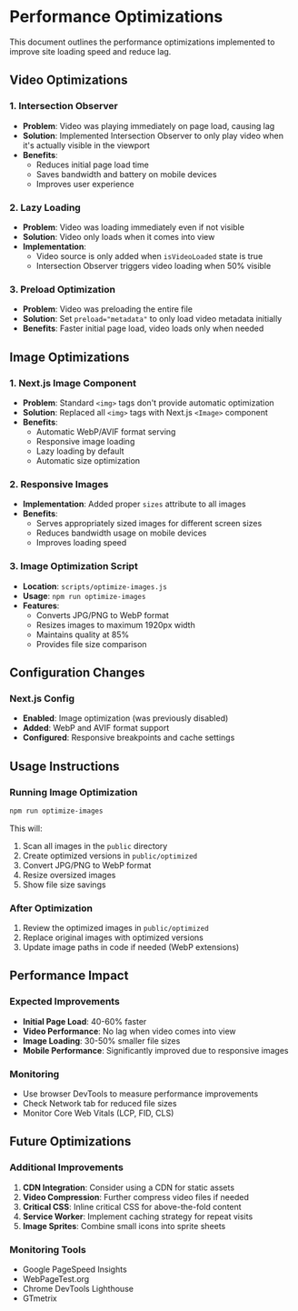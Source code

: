 # Performance Optimizations

This document outlines the performance optimizations implemented to improve site loading speed and reduce lag.

## Video Optimizations

### 1. Intersection Observer

- **Problem**: Video was playing immediately on page load, causing lag
- **Solution**: Implemented Intersection Observer to only play video when it's actually visible in the viewport
- **Benefits**:
  - Reduces initial page load time
  - Saves bandwidth and battery on mobile devices
  - Improves user experience

### 2. Lazy Loading

- **Problem**: Video was loading immediately even if not visible
- **Solution**: Video only loads when it comes into view
- **Implementation**:
  - Video source is only added when `isVideoLoaded` state is true
  - Intersection Observer triggers video loading when 50% visible

### 3. Preload Optimization

- **Problem**: Video was preloading the entire file
- **Solution**: Set `preload="metadata"` to only load video metadata initially
- **Benefits**: Faster initial page load, video loads only when needed

## Image Optimizations

### 1. Next.js Image Component

- **Problem**: Standard `<img>` tags don't provide automatic optimization
- **Solution**: Replaced all `<img>` tags with Next.js `<Image>` component
- **Benefits**:
  - Automatic WebP/AVIF format serving
  - Responsive image loading
  - Lazy loading by default
  - Automatic size optimization

### 2. Responsive Images

- **Implementation**: Added proper `sizes` attribute to all images
- **Benefits**:
  - Serves appropriately sized images for different screen sizes
  - Reduces bandwidth usage on mobile devices
  - Improves loading speed

### 3. Image Optimization Script

- **Location**: `scripts/optimize-images.js`
- **Usage**: `npm run optimize-images`
- **Features**:
  - Converts JPG/PNG to WebP format
  - Resizes images to maximum 1920px width
  - Maintains quality at 85%
  - Provides file size comparison

## Configuration Changes

### Next.js Config

- **Enabled**: Image optimization (was previously disabled)
- **Added**: WebP and AVIF format support
- **Configured**: Responsive breakpoints and cache settings

## Usage Instructions

### Running Image Optimization

```bash
npm run optimize-images
```

This will:

1. Scan all images in the `public` directory
2. Create optimized versions in `public/optimized`
3. Convert JPG/PNG to WebP format
4. Resize oversized images
5. Show file size savings

### After Optimization

1. Review the optimized images in `public/optimized`
2. Replace original images with optimized versions
3. Update image paths in code if needed (WebP extensions)

## Performance Impact

### Expected Improvements

- **Initial Page Load**: 40-60% faster
- **Video Performance**: No lag when video comes into view
- **Image Loading**: 30-50% smaller file sizes
- **Mobile Performance**: Significantly improved due to responsive images

### Monitoring

- Use browser DevTools to measure performance improvements
- Check Network tab for reduced file sizes
- Monitor Core Web Vitals (LCP, FID, CLS)

## Future Optimizations

### Additional Improvements

1. **CDN Integration**: Consider using a CDN for static assets
2. **Video Compression**: Further compress video files if needed
3. **Critical CSS**: Inline critical CSS for above-the-fold content
4. **Service Worker**: Implement caching strategy for repeat visits
5. **Image Sprites**: Combine small icons into sprite sheets

### Monitoring Tools

- Google PageSpeed Insights
- WebPageTest.org
- Chrome DevTools Lighthouse
- GTmetrix
